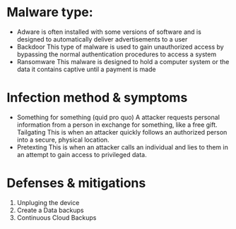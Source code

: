 # **Malware type:**
- Adware is often installed with some versions of software and is designed to automatically deliver advertisements to a user
- Backdoor This type of malware is used to gain unauthorized access by bypassing the normal authentication procedures to access a system
- Ransomware This malware is designed to hold a computer system or the data it contains captive until a payment is made

# Infection method & symptoms
- Something for something (quid pro quo)
  A attacker requests personal information from a person in exchange for something, like a free gift.
  Tailgating
  This is when an attacker quickly follows an authorized person into a secure, physical location.
- Pretexting
  This is when an attacker calls an individual and lies to them in an attempt to gain access to privileged data.

# Defenses & mitigations
1. Unpluging the device
2. Create a Data backups
3. Continuous Cloud Backups









